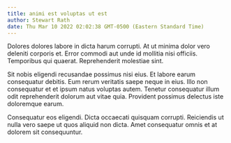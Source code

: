 ```yaml
---
title: animi est voluptas ut est
author: Stewart Rath
date: Thu Mar 10 2022 02:02:38 GMT-0500 (Eastern Standard Time)
---
```

Dolores dolores labore in dicta harum corrupti. At ut minima dolor vero deleniti corporis et. Error commodi aut unde id mollitia nisi officiis. Temporibus qui quaerat. Reprehenderit molestiae sint.

 Sit nobis eligendi recusandae possimus nisi eius. Et labore earum consequatur debitis. Eum rerum veritatis saepe neque in eius. Illo non consequatur et et ipsum natus voluptas autem. Tenetur consequatur illum odit reprehenderit dolorum aut vitae quia. Provident possimus delectus iste doloremque earum.

 Consequatur eos eligendi. Dicta occaecati quisquam corrupti. Reiciendis ut nulla vero saepe ut quos aliquid non dicta. Amet consequatur omnis et at dolorem sit consequuntur.